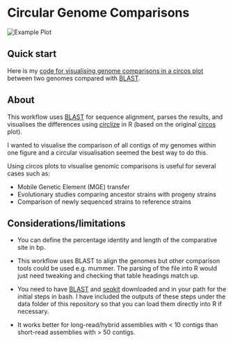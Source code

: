 # Circular Genome Comparisons

![Example Plot](figures/9A-2-7_vs_9A-1-1_no_text.png)

## Quick start

Here is my [code for visualising genome comparisons in a circos plot](https://rngoodman.github.io/circular-genome-comparisons/circular_genome_comparisons.html) between two genomes compared with [BLAST](https://blast.ncbi.nlm.nih.gov/Blast.cgi). 

## About 

This workflow uses [BLAST](https://blast.ncbi.nlm.nih.gov/Blast.cgi) for sequence alignment, parses the results, and visualises the differences using [circlize](https://doi.org/10.1093/bioinformatics/btu393) in R (based on the original [circos](https://circos.ca/) plot).

I wanted to visualise the comparison of all contigs of my genomes within one figure and a circular visualisation seemed the best way to do this.

Using circos plots to visualise genomic comparisons is useful for several cases such as:

* Mobile Genetic Element (MGE) transfer
* Evolutionary studies comparing ancestor strains with progeny strains
* Comparison of newly sequenced strains to reference strains

## Considerations/limitations

* You can define the percentage identity and length of the comparative site in bp. 

* This workflow uses BLAST to align the genomes but other comparison tools could be used e.g. mummer. The parsing of the file into R would just need tweaking and checking that table headings match up.

* You need to have [BLAST](https://blast.ncbi.nlm.nih.gov/Blast.cgi) and [seqkit](https://bioinf.shenwei.me/seqkit/) downloaded and in your path for the initial steps in bash. I have included the outputs of these steps under the data folder of this repository so that you can load them directly into R if necessary. 

* It works better for long-read/hybrid assemblies with < 10 contigs than short-read assemblies with > 50 contigs. 



